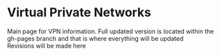 # Virtual Private Networks

Main page for VPN information. Full updated version is located within the gh-pages branch and that is where everything will be updated  
Revisions will be made here

